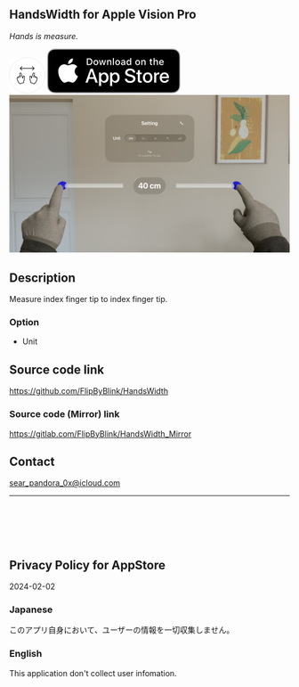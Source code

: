 HandsWidth for Apple Vision Pro
---------------------------------
_Hands is measure._

<img src="HandsWidth/Supporting files/README assets/icon.png" width="64">

<a href="https://apps.apple.com/app/id6475769879" target="blank">
    <img src="HandsWidth/Supporting files/README assets/appstore_badge.svg">
</a>

<img src="HandsWidth/Supporting files/README assets/screenshot1200w.png" width="600">


Description
------------
Measure index finger tip to index finger tip.


### Option
- Unit


Source code link
-----------------
https://github.com/FlipByBlink/HandsWidth

### Source code (Mirror) link
https://gitlab.com/FlipByBlink/HandsWidth_Mirror


Contact
--------
sear_pandora_0x@icloud.com


* * *

<br>
<br>
<br>
<br>


Privacy Policy for AppStore
---------------------------
2024-02-02

### Japanese
このアプリ自身において、ユーザーの情報を一切収集しません。

### English
This application don't collect user infomation.


<br>
<br>
<br>
<br>


<!-- URL "Support page for AppStore" -->
<!-- https://flipbyblink.github.io/HandsWidth/ -->
<!-- URL "Privacy Policy for AppStore" -->
<!-- https://flipbyblink.github.io/HandsWidth/#privacy-policy-for-appstore -->
